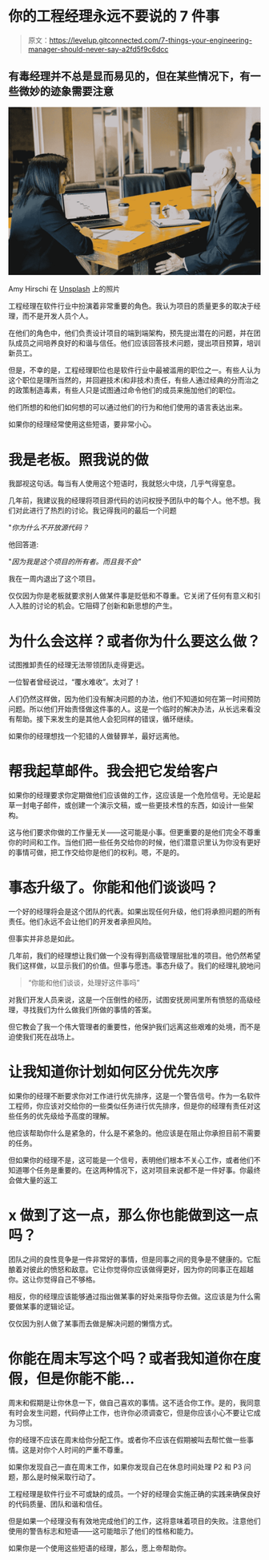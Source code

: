 # 你的工程经理永远不要说的 7 件事

> 原文：<https://levelup.gitconnected.com/7-things-your-engineering-manager-should-never-say-a2fd5f9c6dcc>

## 有毒经理并不总是显而易见的，但在某些情况下，有一些微妙的迹象需要注意

![](img/8442b5f561b8aff4f79c20058facfd0a.png)

Amy Hirschi 在 [Unsplash](https://unsplash.com/s/photos/boss-teaching?utm_source=unsplash&utm_medium=referral&utm_content=creditCopyText) 上的照片

工程经理在软件行业中扮演着非常重要的角色。我认为项目的质量更多的取决于经理，而不是开发人员个人。

在他们的角色中，他们负责设计项目的端到端架构，预先提出潜在的问题，并在团队成员之间培养良好的和谐与信任。他们应该回答技术问题，提出项目预算，培训新员工。

但是，不幸的是，工程经理职位也是软件行业中最被滥用的职位之一。有些人认为这个职位是理所当然的，并回避技术(和非技术)责任，有些人通过经典的分而治之的政策制造毒素，有些人只是试图通过命令他们的成员来施加他们的职位。

他们所想的和他们如何想的可以通过他们的行为和他们使用的语言表达出来。

如果你的经理经常使用这些短语，要非常小心。

# 我是老板。照我说的做

我鄙视这句话。每当有人使用这个短语时，我就怒火中烧，几乎气得窒息。

几年前，我建议我的经理将项目源代码的访问权授予团队中的每个人。他不想。我们对此进行了热烈的讨论。我记得我问的最后一个问题

"*你为什么不开放源代码？*

他回答道:

"*因为我是这个项目的所有者。而且我不会"*

我在一周内退出了这个项目。

仅仅因为你是老板就要求别人做某件事是贬低和不尊重。它关闭了任何有意义和引人入胜的讨论的机会。它阻碍了创新和新思想的产生。

# 为什么会这样？或者你为什么要这么做？

试图推卸责任的经理无法带领团队走得更远。

一位智者曾经说过，“覆水难收”。太对了！

人们仍然这样做，因为他们没有解决问题的办法，他们不知道如何在第一时间预防问题。所以他们开始责怪做这件事的人。这是一个临时的解决办法，从长远来看没有帮助。接下来发生的是其他人会犯同样的错误，循环继续。

如果你的经理想找一个犯错的人做替罪羊，最好远离他。

# 帮我起草邮件。我会把它发给客户

如果你的经理要求你定期做他们应该做的工作，这应该是一个危险信号。无论是起草一封电子邮件，或创建一个演示文稿，或一些更技术性的东西，如设计一些架构。

这与他们要求你做的工作量无关——这可能是小事。但更重要的是他们完全不尊重你的时间和工作。当他们把一些任务交给你的时候，他们潜意识里认为你没有更好的事情可做，把工作交给你是他们的权利。嗯，不是的。

# 事态升级了。你能和他们谈谈吗？

一个好的经理将会是这个团队的代表。如果出现任何升级，他们将承担问题的所有责任。他们永远不会让他们的开发者承担风险。

但事实并非总是如此。

几年前，我们的经理想让我们做一个没有得到高级管理层批准的项目。他仍然希望我们这样做，以显示我们的价值。但事与愿违。事态升级了。我们的经理礼貌地问

> “你能和他们谈谈，处理好这件事吗”

对我们开发人员来说，这是一个压倒性的经历，试图安抚房间里所有愤怒的高级经理，寻找我们为什么做我们所做的事情的答案。

但它教会了我一个伟大管理者的重要性，他保护我们远离这些艰难的处境，而不是迫使我们死在战场上。

# 让我知道你计划如何区分优先次序

如果你的经理不断要求你对工作进行优先排序，这是一个警告信号。作为一名软件工程师，你应该对交给你的一些类似任务进行优先排序，但是你的经理有责任对这些任务的优先级给予高度的理解。

他应该帮助你什么是紧急的，什么是不紧急的。他应该是在阻止你承担目前不需要的任务。

但如果你的经理不是，这可能是一个信号，表明他们根本不关心工作，或者他们不知道哪个任务是重要的。在这两种情况下，这对项目来说都不是一件好事。你最终会做大量的返工

# x 做到了这一点，那么你也能做到这一点吗？

团队之间的良性竞争是一件非常好的事情，但是同事之间的竞争是不健康的。它酝酿着对彼此的愤怒和敌意。它让你觉得你应该做得更好，因为你的同事正在超越你。这让你觉得自己不够格。

相反，你的经理应该能够通过指出做某事的好处来指导你去做。这应该是为什么需要做某事的逻辑论证。

仅仅因为别人做了某事而去做是解决问题的懒惰方式。

# 你能在周末写这个吗？或者我知道你在度假，但是你能不能…

周末和假期是让你休息一下，做自己喜欢的事情。这不适合你工作。是的，我同意有时会发生问题，代码停止工作，也许你必须调查它，但是你应该小心不要让它成为习惯。

你的经理不应该在周末给你分配工作。或者你不应该在假期被叫去帮忙做一些事情。这是对你个人时间的严重不尊重。

如果你发现自己一直在周末工作，如果你发现自己在休息时间处理 P2 和 P3 问题，那么是时候采取行动了。

工程经理是软件行业不可或缺的成员。一个好的经理会实施正确的实践来确保良好的代码质量、团队和谐和信任。

但是如果一个经理没有有效地完成他们的工作，这将意味着项目的失败。注意他们使用的警告标志和短语——这可能暗示了他们的性格和能力。

如果你是一个使用这些短语的经理，那么，愿上帝帮助你。
